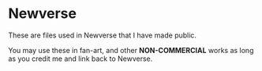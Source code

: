 # Newverse
These are files used in Newverse that I have made public.

You may use these in fan-art, and other **NON-COMMERCIAL** works as long as you credit me and link back to Newverse.
